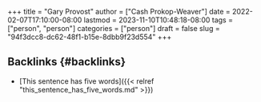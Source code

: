 +++
title = "Gary Provost"
author = ["Cash Prokop-Weaver"]
date = 2022-02-07T17:10:00-08:00
lastmod = 2023-11-10T10:48:18-08:00
tags = ["person", "person"]
categories = ["person"]
draft = false
slug = "94f3dcc8-dc62-48f1-b15e-8dbb9f23d554"
+++

## Backlinks {#backlinks}

-   [This sentence has five words]({{< relref "this_sentence_has_five_words.md" >}})
